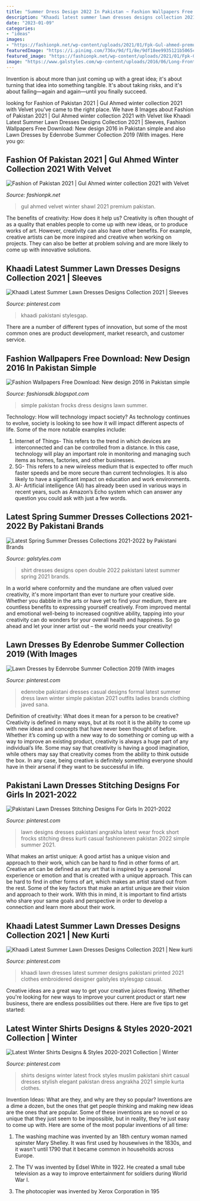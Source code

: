 ```yaml
---
title: "Summer Dress Design 2022 In Pakistan ~ Fashion Wallpapers Free Download: New Design 2016 In Pakistan Simple"
description: "Khaadi latest summer lawn dresses designs collection 2021"
date: "2023-01-09"
categories:
- "ideas"
images:
- "https://fashionpk.net/wp-content/uploads/2021/01/Fpk-Gul-ahmed-premuim-velvet-collection-02.jpg"
featuredImage: "https://i.pinimg.com/736x/9d/f1/8e/9df18ee9935121b5065c05fbd6e4ca1b.jpg"
featured_image: "https://fashionpk.net/wp-content/uploads/2021/01/Fpk-Gul-ahmed-premuim-velvet-collection-02.jpg"
image: "https://www.galstyles.com/wp-content/uploads/2016/06/Long-Front-Open-Double-Shirt-Dresses-Designs-5.jpg"
---
```



Invention is about more than just coming up with a great idea; it's about turning that idea into something tangible. It's about taking risks, and it's about failing—again and again—until you finally succeed.

	

		
looking for Fashion of Pakistan 2021 | Gul Ahmed winter collection 2021 with Velvet you've came to the right place. We have 8 Images about Fashion of Pakistan 2021 | Gul Ahmed winter collection 2021 with Velvet like Khaadi Latest Summer Lawn Dresses Designs Collection 2021 | Sleeves, Fashion Wallpapers Free Download: New design 2016 in Pakistan simple and also Lawn Dresses by Edenrobe Summer Collection 2019 (With images. Here you go:
		
    
## Fashion Of Pakistan 2021 | Gul Ahmed Winter Collection 2021 With Velvet

<img loading=lazy src="https://fashionpk.net/wp-content/uploads/2021/01/Fpk-Gul-ahmed-premuim-velvet-collection-02.jpg" onerror="this.onerror=null;this.src='https://tse4.mm.bing.net/th?id=OIP.blba0C7S45EVluCbyx20TgHaNJ&amp;pid=15.1';" alt="Fashion of Pakistan 2021 | Gul Ahmed winter collection 2021 with Velvet">

_Source: fashionpk.net_

>gul ahmed velvet winter shawl 2021 premium pakistan. 

	

The benefits of creativity: How does it help us?
Creativity is often thought of as a quality that enables people to come up with new ideas, or to produce works of art. However, creativity can also have other benefits. For example, creative artists can be more inspired and creative when working on projects. They can also be better at problem solving and are more likely to come up with innovative solutions.

    
## Khaadi Latest Summer Lawn Dresses Designs Collection 2021 | Sleeves

<img loading=lazy src="https://i.pinimg.com/736x/9d/f1/8e/9df18ee9935121b5065c05fbd6e4ca1b.jpg" onerror="this.onerror=null;this.src='https://tse3.mm.bing.net/th?id=OIP.ztfgwFmQZcyi6ThDkk6NSAHaLH&amp;pid=15.1';" alt="Khaadi Latest Summer Lawn Dresses Designs Collection 2021 | Sleeves">

_Source: pinterest.com_

>khaadi pakistani stylesgap. 

	

There are a number of different types of innovation, but some of the most common ones are product development, market research, and customer service.

    
## Fashion Wallpapers Free Download: New Design 2016 In Pakistan Simple

<img loading=lazy src="https://2.bp.blogspot.com/-j_HBeSiYjXo/Vya8rcy5WlI/AAAAAAAAAnM/_2H3qbBTO3o8YX-MWkeaT0G1T_emFW4rgCLcB/s1600/Gul-Ahmed-New-Lawn-Designs-2016-Spring-Summer-14.jpg" onerror="this.onerror=null;this.src='https://tse3.mm.bing.net/th?id=OIP.0JWqwGoqMoWrP-4IcPlatgHaLE&amp;pid=15.1';" alt="Fashion Wallpapers Free Download: New design 2016 in Pakistan simple">

_Source: fashionsdk.blogspot.com_

>simple pakistan frocks dress designs lawn summer. 

	

Technology: How will technology impact society?
As technology continues to evolve, society is looking to see how it will impact different aspects of life. Some of the more notable examples include:
1. Internet of Things- This refers to the trend in which devices are interconnected and can be controlled from a distance. In this case, technology will play an important role in monitoring and managing such items as homes, factories, and other businesses. 
2. 5G- This refers to a new wireless medium that is expected to offer much faster speeds and be more secure than current technologies. It is also likely to have a significant impact on education and work environments. 
3. AI- Artificial intelligence (AI) has already been used in various ways in recent years, such as Amazon’s Echo system which can answer any question you could ask with just a few words.

    
## Latest Spring Summer Dresses Collections 2021-2022 By Pakistani Brands

<img loading=lazy src="https://www.galstyles.com/wp-content/uploads/2016/06/Long-Front-Open-Double-Shirt-Dresses-Designs-5.jpg" onerror="this.onerror=null;this.src='https://tse2.mm.bing.net/th?id=OIP.LjB2jjWRwXAqbJSB51KWewHaLG&amp;pid=15.1';" alt="Latest Spring Summer Dresses Collections 2021-2022 by Pakistani Brands">

_Source: galstyles.com_

>shirt dresses designs open double 2022 pakistani latest summer spring 2021 brands. 

	

In a world where conformity and the mundane are often valued over creativity, it's more important than ever to nurture your creative side. Whether you dabble in the arts or have yet to find your medium, there are countless benefits to expressing yourself creatively. From improved mental and emotional well-being to increased cognitive ability, tapping into your creativity can do wonders for your overall health and happiness. So go ahead and let your inner artist out – the world needs your creativity!

    
## Lawn Dresses By Edenrobe Summer Collection 2019 (With Images

<img loading=lazy src="https://i.pinimg.com/originals/4e/e4/9e/4ee49e5e443ed51d7a020e622477068e.jpg" onerror="this.onerror=null;this.src='https://tse4.mm.bing.net/th?id=OIP.ThcygItJpbnzPY_wcDB48AHaJ4&amp;pid=15.1';" alt="Lawn Dresses by Edenrobe Summer Collection 2019 (With images">

_Source: pinterest.com_

>edenrobe pakistani dresses casual designs formal latest summer dress lawn winter simple pakistan 2021 outfits ladies brands clothing javed sana. 

	

Definition of creativity: What does it mean for a person to be creative?
Creativity is defined in many ways, but at its root it is the ability to come up with new ideas and concepts that have never been thought of before. Whether it’s coming up with a new way to do something or coming up with a way to improve an existing product, creativity is always a huge part of any individual’s life. Some may say that creativity is having a good imagination, while others may say that creativity comes from the ability to think outside the box. In any case, being creative is definitely something everyone should have in their arsenal if they want to be successful in life.

    
## Pakistani Lawn Dresses Stitching Designs For Girls In 2021-2022

<img loading=lazy src="https://i.pinimg.com/736x/c2/be/12/c2be12755f285b8b177e4b03cde97ee1.jpg" onerror="this.onerror=null;this.src='https://tse4.mm.bing.net/th?id=OIP.GFOfoDSbBs7ey2-e5lPTfwHaLG&amp;pid=15.1';" alt="Pakistani Lawn Dresses Stitching Designs For Girls In 2021-2022">

_Source: pinterest.com_

>lawn designs dresses pakistani angrakha latest wear frock short frocks stitching dress kurti casual fashioneven pakistan 2022 simple summer 2021. 

	

What makes an artist unique: A good artist has a unique vision and approach to their work, which can be hard to find in other forms of art.
Creative art can be defined as any art that is inspired by a personal experience or emotion and that is created with a unique approach. This can be hard to find in other forms of art, which makes an artist stand out from the rest. Some of the key factors that make an artist unique are their vision and approach to their work. With this in mind, it is important to find artists who share your same goals and perspective in order to develop a connection and learn more about their work.

    
## Khaadi Latest Summer Lawn Dresses Designs Collection 2021 | New Kurti

<img loading=lazy src="https://i.pinimg.com/originals/f8/1c/9b/f81c9b5f1818c6aae0c2e4ea4555f735.jpg" onerror="this.onerror=null;this.src='https://tse2.mm.bing.net/th?id=OIP.0oevrnO_Tk5v7Zpn9vkNEAHaLG&amp;pid=15.1';" alt="Khaadi Latest Summer Lawn Dresses Designs Collection 2021 | New kurti">

_Source: pinterest.com_

>khaadi lawn dresses latest summer designs pakistani printed 2021 clothes embroidered designer galstyles stylesgap casual. 

	

Creative ideas are a great way to get your creative juices flowing. Whether you're looking for new ways to improve your current product or start new business, there are endless possibilities out there. Here are five tips to get started:

    
## Latest Winter Shirts Designs &amp; Styles 2020-2021 Collection | Winter

<img loading=lazy src="https://i.pinimg.com/736x/b6/71/34/b6713477f08ed88000f962394b6dd33d.jpg" onerror="this.onerror=null;this.src='https://tse4.mm.bing.net/th?id=OIP.kPvDhanf8N1cGvKfWf3R5wAAAA&amp;pid=15.1';" alt="Latest Winter Shirts Designs &amp; Styles 2020-2021 Collection | Winter">

_Source: pinterest.com_

>shirts designs winter latest frock styles muslim pakistani shirt casual dresses stylish elegant pakistan dress angrakha 2021 simple kurta clothes. 

	

Invention Ideas: What are they, and why are they so popular?
Inventions are a dime a dozen, but the ones that get people thinking and making new ideas are the ones that are popular. Some of these inventions are so novel or so unique that they just seem to be impossible, but in reality, they're just easy to come up with. Here are some of the most popular inventions of all time: 
1. The washing machine was invented by an 18th century woman named spinster Mary Shelley. It was first used by housewives in the 1830s, and it wasn't until 1790 that it became common in households across Europe.

2. The TV was invented by Edsel White in 1922. He created a small tube television as a way to improve entertainment for soldiers during World War I.

3. The photocopier was invented by Xerox Corporation in 195

